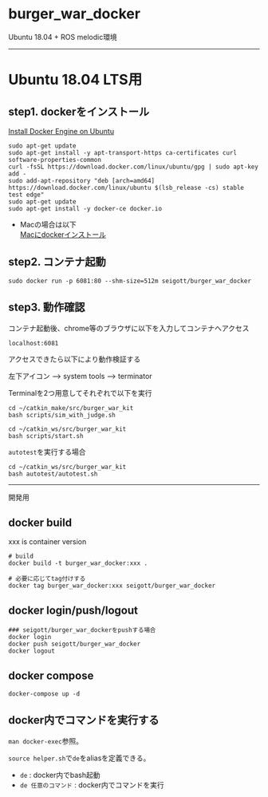 # burger_war_docker
Ubuntu 18.04 + ROS melodic環境

---
# Ubuntu 18.04 LTS用

## step1. dockerをインストール

[Install Docker Engine on Ubuntu](https://docs.docker.com/engine/install/ubuntu/)

```
sudo apt-get update
sudo apt-get install -y apt-transport-https ca-certificates curl software-properties-common
curl -fsSL https://download.docker.com/linux/ubuntu/gpg | sudo apt-key add -
sudo add-apt-repository "deb [arch=amd64] https://download.docker.com/linux/ubuntu $(lsb_release -cs) stable test edge"
sudo apt-get update
sudo apt-get install -y docker-ce docker.io
```

- Macの場合は以下 <br>
[Macにdockerインストール](https://qiita.com/ama_keshi/items/b4c47a4aca5d48f2661c) <br>

## step2. コンテナ起動

```
sudo docker run -p 6081:80 --shm-size=512m seigott/burger_war_docker
```

## step3. 動作確認

コンテナ起動後、chrome等のブラウザに以下を入力してコンテナへアクセス

```
localhost:6081
```

アクセスできたら以下により動作検証する

左下アイコン --> system tools --> terminator

Terminalを2つ用意してそれぞれで以下を実行

```
cd ~/catkin_make/src/burger_war_kit
bash scripts/sim_with_judge.sh
```

```
cd ~/catkin_ws/src/burger_war_kit
bash scripts/start.sh
```

`autotest`を実行する場合

```
cd ~/catkin_ws/src/burger_war_kit
bash autotest/autotest.sh
```

---

開発用

## docker build

xxx is container version

```
# build
docker build -t burger_war_docker:xxx .

# 必要に応じてtag付けする
docker tag burger_war_docker:xxx seigott/burger_war_docker
```

## docker login/push/logout

```
### seigott/burger_war_dockerをpushする場合
docker login
docker push seigott/burger_war_docker
docker logout
```

## docker compose

```
docker-compose up -d
```

## docker内でコマンドを実行する

`man docker-exec`参照。

`source helper.sh`で`de`をaliasを定義できる。

* `de` : docker内でbash起動
* `de 任意のコマンド` : docker内でコマンドを実行
